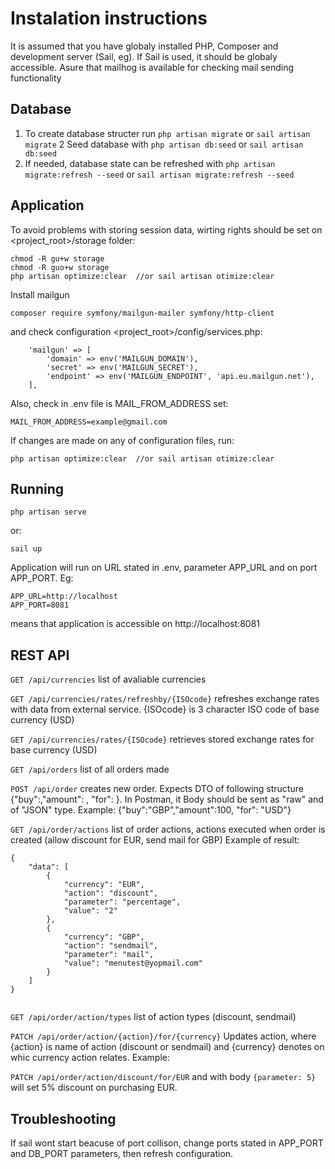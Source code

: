# Instalation instructions

It is assumed that you have globaly installed PHP, Composer and development server (Sail, eg). If Sail is used, it should be globaly accessible. Asure that mailhog is available for checking mail sending functionality

## Database

1. To create database structer run `php artisan migrate` or `sail artisan migrate`
2 Seed database with `php artisan db:seed` or `sail artisan db:seed`
3. If needed, database state can be refreshed with `php artisan migrate:refresh --seed` or `sail artisan migrate:refresh --seed`

## Application

To avoid problems with storing session data, wirting rights should be set on <project_root>/storage folder:

```
chmod -R gu+w storage
chmod -R guo+w storage
php artisan optimize:clear  //or sail artisan otimize:clear
```

Install mailgun
```
composer require symfony/mailgun-mailer symfony/http-client
```
and check configuration <project_root>/config/services.php:
```
    'mailgun' => [
        'domain' => env('MAILGUN_DOMAIN'),
        'secret' => env('MAILGUN_SECRET'),
        'endpoint' => env('MAILGUN_ENDPOINT', 'api.eu.mailgun.net'),
    ],
```
Also, check in .env file is MAIL_FROM_ADDRESS set:

```
MAIL_FROM_ADDRESS=example@gmail.com
```

If changes are made on any of configuration files, run:
```
php artisan optimize:clear  //or sail artisan otimize:clear
```

## Running
```
php artisan serve
```
or:
```
sail up
```

Application will run on URL stated in .env, parameter APP_URL and on port APP_PORT. Eg:
```
APP_URL=http://localhost
APP_PORT=8081
```
means that application is accessible on http://localhost:8081

## REST API

`GET /api/currencies` list of avaliable currencies

`GET /api/currencies/rates/refreshby/{ISOcode}` refreshes exchange rates with data from external service. {ISOcode} is 3 character ISO code of base currency (USD)

`GET /api/currencies/rates/{ISOcode}` retrieves stored exchange rates for base currency (USD)

`GET /api/orders` list of all orders made

`POST /api/order` creates new order. Expects DTO of following structure {"buy":<iso code>,"amount": <amount>, "for": <iso code>}. In Postman, it Body should be sent as "raw" and of "JSON" type. Example: {"buy":"GBP","amount":100, "for": "USD"}

`GET /api/order/actions`  list of order actions, actions executed when order is created (allow discount for EUR, send mail for GBP)
Example of result:
```
{
    "data": [
        {
            "currency": "EUR",
            "action": "discount",
            "parameter": "percentage",
            "value": "2"
        },
        {
            "currency": "GBP",
            "action": "sendmail",
            "parameter": "mail",
            "value": "menutest@yopmail.com"
        }
    ]
}
    
```
`GET /api/order/action/types` list of action types (discount, sendmail)
    
`PATCH /api/order/action/{action}/for/{currency}` Updates action, where {action} is name of action (discount or sendmail) and {currency} denotes on whic currency action relates. Example:

`PATCH /api/order/action/discount/for/EUR` and with body `{parameter: 5}` will set 5% discount on purchasing EUR.

## Troubleshooting
If sail wont start beacuse of port collison, change ports stated in APP_PORT and DB_PORT parameters, then refresh configuration.
